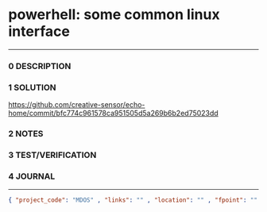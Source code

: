 # powerhell: some common linux interface
--------------------------------
### 0 DESCRIPTION


### 1 SOLUTION

https://github.com/creative-sensor/echo-home/commit/bfc774c961578ca951505d5a269b6b2ed75023dd

### 2 NOTES


### 3 TEST/VERIFICATION


### 4 JOURNAL



--------------------------------
```json
{ "project_code": "MDOS" , "links": "" , "location": "" , "fpoint": "" }
```
